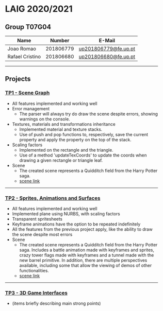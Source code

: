 # LAIG 2020/2021

## Group T07G04
| Name             | Number    | E-Mail              |
| ---------------- | --------- | ------------------  |
| Joao Romao       | 201806779 | up201806779@fe.up.pt|
| Rafael Cristino  | 201806680 | up201806680@fe.up.pt|

----

## Projects

### [TP1 - Scene Graph](TP1)

- All features implemented and working well
- Error management
  - The parser will always try do draw the scene despite errors, showing warnings on the console.
- Textures, materials and transformations inheritance
  - Implemented material and texture stacks.
  - Use of push and pop functions to, respectively, save the current property and apply the property on the top of the stack.
- Scaling factors
  - Implemented on the rectangle and the triangle.
  - Use of a method 'updateTexCoords' to update the coords when drawing a given rectangle or triangle leaf.
- Scene
  - The created scene represents a Quidditch field from the Harry Potter saga.
  - [scene link](scenes/quidditch.xml)

-----

### [TP2 - Sprites, Animations and Surfaces](TP2)

- All features implemented and working well
- Implemented plane using NURBS, with scaling factors
- Transparent spritesheets
- Keyframe animations have the option to be repeated indefinitely
- All the features from the previous project apply, like the ability to draw the scene despite most errors
- Scene
  - The created scene represents a Quidditch field from the Harry Potter saga. Includes a battle animation made with keyframes and sprites, crazy tower flags made with keyframes and a tunnel made with the new barrel primitive. In addition, there are multiple perspectives available, including some that allow the viewing of demos of other functionalities.
  - [scene link](scenes/quidditch.xml)
----

### [TP3 - 3D Game Interfaces](TP3)
- (items briefly describing main strong points)

